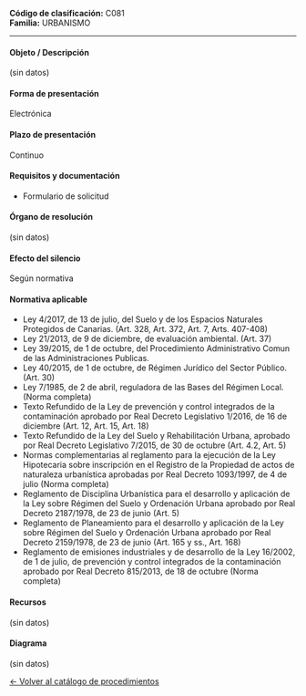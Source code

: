 
**Código de clasificación:** C081  
**Familia:** URBANISMO

---

#### Objeto / Descripción

(sin datos)

#### Forma de presentación

Electrónica

#### Plazo de presentación

Continuo

#### Requisitos y documentación


- Formulario de solicitud

#### Órgano de resolución

(sin datos)

#### Efecto del silencio

Según normativa

#### Normativa aplicable


- Ley 4/2017, de 13 de julio, del Suelo y de los Espacios Naturales Protegidos de Canarias. (Art. 328, Art. 372, Art. 7, Arts. 407-408)
- Ley 21/2013, de 9 de diciembre, de evaluación ambiental. (Art. 37)
- Ley 39/2015, de 1 de octubre, del Procedimiento Administrativo Comun de las Administraciones Publicas.
- Ley 40/2015, de 1 de octubre, de Régimen Jurídico del Sector Público. (Art. 30)
- Ley 7/1985, de 2 de abril, reguladora de las Bases del Régimen Local. (Norma completa)
- Texto Refundido de la Ley de prevención y control integrados de la contaminación aprobado por Real Decreto Legislativo 1/2016, de 16 de diciembre (Art. 12, Art. 15, Art. 18)
- Texto Refundido de la Ley del Suelo y Rehabilitación Urbana, aprobado por Real Decreto Legislativo 7/2015, de 30 de octubre (Art. 4.2, Art. 5)
- Normas complementarias al reglamento para la ejecución de la Ley Hipotecaria sobre inscripción en el Registro de la Propiedad de actos de naturaleza urbanística aprobadas por Real Decreto 1093/1997, de 4 de julio (Norma completa)
- Reglamento de Disciplina Urbanística para el desarrollo y aplicación de la Ley sobre Régimen del Suelo y Ordenación Urbana aprobado por Real Decreto 2187/1978, de 23 de junio (Art. 5)
- Reglamento de Planeamiento para el desarrollo y aplicación de la Ley sobre Régimen del Suelo y Ordenación Urbana aprobado por Real Decreto 2159/1978, de 23 de junio (Art. 165 y ss., Art. 168)
- Reglamento de emisiones industriales y de desarrollo de la Ley 16/2002, de 1 de julio, de prevención y control integrados de la contaminación aprobado por Real Decreto 815/2013, de 18 de octubre (Norma completa)

#### Recursos

(sin datos)

#### Diagrama

(sin datos)

 
[← Volver al catálogo de procedimientos](../buscador.md)
